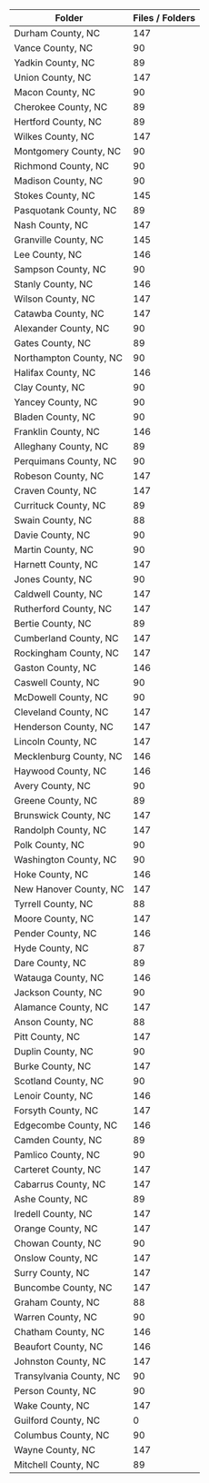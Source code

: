 | Folder                  |   Files / Folders |
|-------------------------|-------------------|
| Durham County, NC       |               147 |
| Vance County, NC        |                90 |
| Yadkin County, NC       |                89 |
| Union County, NC        |               147 |
| Macon County, NC        |                90 |
| Cherokee County, NC     |                89 |
| Hertford County, NC     |                89 |
| Wilkes County, NC       |               147 |
| Montgomery County, NC   |                90 |
| Richmond County, NC     |                90 |
| Madison County, NC      |                90 |
| Stokes County, NC       |               145 |
| Pasquotank County, NC   |                89 |
| Nash County, NC         |               147 |
| Granville County, NC    |               145 |
| Lee County, NC          |               146 |
| Sampson County, NC      |                90 |
| Stanly County, NC       |               146 |
| Wilson County, NC       |               147 |
| Catawba County, NC      |               147 |
| Alexander County, NC    |                90 |
| Gates County, NC        |                89 |
| Northampton County, NC  |                90 |
| Halifax County, NC      |               146 |
| Clay County, NC         |                90 |
| Yancey County, NC       |                90 |
| Bladen County, NC       |                90 |
| Franklin County, NC     |               146 |
| Alleghany County, NC    |                89 |
| Perquimans County, NC   |                90 |
| Robeson County, NC      |               147 |
| Craven County, NC       |               147 |
| Currituck County, NC    |                89 |
| Swain County, NC        |                88 |
| Davie County, NC        |                90 |
| Martin County, NC       |                90 |
| Harnett County, NC      |               147 |
| Jones County, NC        |                90 |
| Caldwell County, NC     |               147 |
| Rutherford County, NC   |               147 |
| Bertie County, NC       |                89 |
| Cumberland County, NC   |               147 |
| Rockingham County, NC   |               147 |
| Gaston County, NC       |               146 |
| Caswell County, NC      |                90 |
| McDowell County, NC     |                90 |
| Cleveland County, NC    |               147 |
| Henderson County, NC    |               147 |
| Lincoln County, NC      |               147 |
| Mecklenburg County, NC  |               146 |
| Haywood County, NC      |               146 |
| Avery County, NC        |                90 |
| Greene County, NC       |                89 |
| Brunswick County, NC    |               147 |
| Randolph County, NC     |               147 |
| Polk County, NC         |                90 |
| Washington County, NC   |                90 |
| Hoke County, NC         |               146 |
| New Hanover County, NC  |               147 |
| Tyrrell County, NC      |                88 |
| Moore County, NC        |               147 |
| Pender County, NC       |               146 |
| Hyde County, NC         |                87 |
| Dare County, NC         |                89 |
| Watauga County, NC      |               146 |
| Jackson County, NC      |                90 |
| Alamance County, NC     |               147 |
| Anson County, NC        |                88 |
| Pitt County, NC         |               147 |
| Duplin County, NC       |                90 |
| Burke County, NC        |               147 |
| Scotland County, NC     |                90 |
| Lenoir County, NC       |               146 |
| Forsyth County, NC      |               147 |
| Edgecombe County, NC    |               146 |
| Camden County, NC       |                89 |
| Pamlico County, NC      |                90 |
| Carteret County, NC     |               147 |
| Cabarrus County, NC     |               147 |
| Ashe County, NC         |                89 |
| Iredell County, NC      |               147 |
| Orange County, NC       |               147 |
| Chowan County, NC       |                90 |
| Onslow County, NC       |               147 |
| Surry County, NC        |               147 |
| Buncombe County, NC     |               147 |
| Graham County, NC       |                88 |
| Warren County, NC       |                90 |
| Chatham County, NC      |               146 |
| Beaufort County, NC     |               146 |
| Johnston County, NC     |               147 |
| Transylvania County, NC |                90 |
| Person County, NC       |                90 |
| Wake County, NC         |               147 |
| Guilford County, NC     |                 0 |
| Columbus County, NC     |                90 |
| Wayne County, NC        |               147 |
| Mitchell County, NC     |                89 |